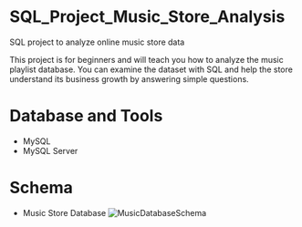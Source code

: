 # SQL_Project_Music_Store_Analysis
SQL project to analyze online music store data

This project is for beginners and will teach you how to analyze the music playlist database. You can examine the dataset with SQL and help the store understand its business growth by answering simple questions.

# Database and Tools
- MySQL
- MySQL Server

# Schema
- Music Store Database
   ![MusicDatabaseSchema](https://github.com/user-attachments/assets/21f8228f-820a-4808-9164-00574057ce3a)

